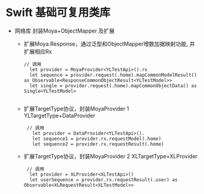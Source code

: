 # Swift 基础可复用类库

 * 网络库  封装Moya+ObjectMapper 及扩展
 
   + 扩展Moya.Response，通过泛型和ObjectMapper增数加据映射功能, 并扩展相应Rx
   
     ```
     // 调用
       let provider = MoyaProvider<YLTestApi>().rx
       let sequence = provider.request(.home).mapCommonModelResult() as Observable<ResponseCommonObjectResult<YLTestModel>>
       let single = provider.request(.home).mapCommonObjectData() as Single<YLTestModel>
      
     ```
   + 扩展TargetType协议，封装MoyaProvider 1  YLTargetType+DataProvider
   
     ```
      // 调用
        let provider = DataProvider<YLTestApi>().
        let sequence1 = provider.rx.requestModel(.home)
        let sequence2 = provider.rx.requestResult(.home)
     ```
    + 扩展TargetType协议，封装MoyaProvider 2 XLTargetType+XLProvider
    
      ```
       // 调用
        let provider = XLProvider<XLTestApi>()
        let userSequence = provider.rx.requestResult(.user) as Observable<XLRequestResult<XLTestModel>>
      ```
